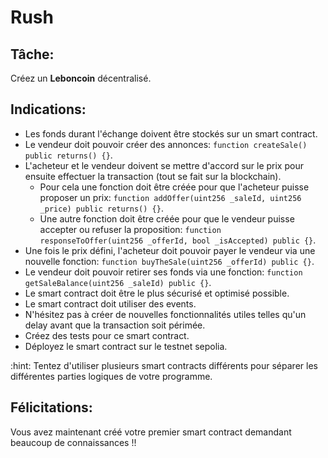 # Rush

## Tâche:

Créez un **Leboncoin** décentralisé.

## Indications:

- Les fonds durant l'échange doivent être stockés sur un smart contract.
- Le vendeur doit pouvoir créer des annonces: `function createSale() public returns() {}`.
- L'acheteur et le vendeur doivent se mettre d'accord sur le prix pour ensuite effectuer la transaction (tout se fait sur la blockchain).
  - Pour cela une fonction doit être créée pour que l'acheteur puisse proposer un prix: `function addOffer(uint256 _saleId, uint256 _price) public returns() {}`.
  - Une autre fonction doit être créée pour que le vendeur puisse accepter ou refuser la proposition: `function responseToOffer(uint256 _offerId, bool _isAccepted) public {}`.
- Une fois le prix défini, l'acheteur doit pouvoir payer le vendeur via une nouvelle fonction: `function buyTheSale(uint256 _offerId) public {}`.
- Le vendeur doit pouvoir retirer ses fonds via une fonction: `function getSaleBalance(uint256 _saleId) public {}`.
- Le smart contract doit être le plus sécurisé et optimisé possible.
- Le smart contract doit utiliser des events.
- N'hésitez pas à créer de nouvelles fonctionnalités utiles telles qu'un delay avant que la transaction soit périmée.
- Créez des tests pour ce smart contract.
- Déployez le smart contract sur le testnet sepolia.

:hint: Tentez d'utiliser plusieurs smart contracts différents pour séparer les différentes parties logiques de votre programme.

## Félicitations:

Vous avez maintenant créé votre premier smart contract demandant beaucoup de connaissances !!